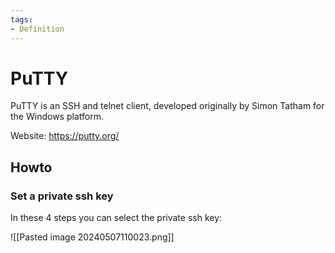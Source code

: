```yaml
---
tags:
- Definition
---
```

# PuTTY

PuTTY is an SSH and telnet client, developed originally by Simon Tatham for the Windows platform.

Website: <https://putty.org/>

## Howto

### Set a private ssh key

In these 4 steps you can select the private ssh key:

![[Pasted image 20240507110023.png]]